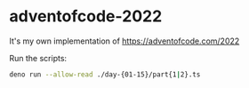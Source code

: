 # adventofcode-2022

It's my own implementation of https://adventofcode.com/2022

Run the scripts: 
```sh
deno run --allow-read ./day-{01-15}/part{1|2}.ts
```